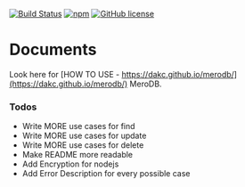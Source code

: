 [![Build Status](https://travis-ci.com/dakc/merodb.svg?branch=master)](https://travis-ci.com/dakc/merodb)
[![npm](https://img.shields.io/npm/v/merodb.svg)](https://www.npmjs.com/package/merodb) 
[![GitHub license](https://img.shields.io/github/license/dakc/merodb.svg?style=popout)](https://github.com/dakc/mero/blob/master/LICENSE) 

# Documents
Look here for [HOW TO USE - https://dakc.github.io/merodb/](https://dakc.github.io/merodb/) MeroDB.

### Todos
 - Write MORE use cases for find
 - Write MORE use cases for update
 - Write MORE use cases for delete
 - Make README more readable
 - Add Encryption for nodejs
 - Add Error Description for every possible case
